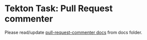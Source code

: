 # Tekton Task: Pull Request commenter

Please read/update [pull-request-commenter docs](../../../../docs/qe-available-tasks/pull-request-comment/0.2-pull-request-comment.md) from docs folder.